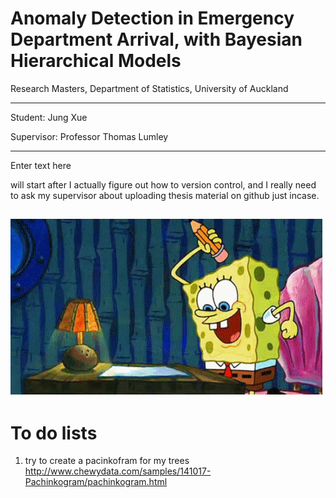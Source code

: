 Anomaly Detection in Emergency Department Arrival, with Bayesian Hierarchical Models
=======================================

Research Masters, Department of Statistics, University of Auckland

--------------------------------------

Student: Jung Xue

Supervisor: Professor Thomas Lumley

------------------------------------------------------------------------------------------------------
Enter text here

will start after I actually figure out how to version control, and I really need to ask my supervisor about uploading thesis material on github just incase.

![](spbwritehard.gif)
------------------------------------------------------------------------------------------------------
# To do lists
1. try to create a pacinkofram for my trees http://www.chewydata.com/samples/141017-Pachinkogram/pachinkogram.html
